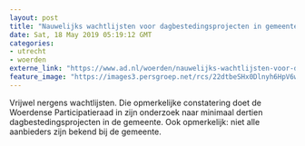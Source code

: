 ```yaml
---
layout: post
title: "Nauwelijks wachtlijsten voor dagbestedingsprojecten in gemeente Woerden"
date: Sat, 18 May 2019 05:19:12 GMT
categories: 
- utrecht 
- woerden 
externe_link: "https://www.ad.nl/woerden/nauwelijks-wachtlijsten-voor-dagbestedingsprojecten-in-gemeente-woerden~a2dcbd53/"
feature_image: "https://images3.persgroep.net/rcs/22dtbeSHx0Dlnyh6HpV6wb4f4wA/diocontent/111512183/_fitwidth/400/?appId=21791a8992982cd8da851550a453bd7f&quality=0.7"
---
```


Vrijwel nergens wachtlijsten. Die opmerkelijke constatering doet de Woerdense Participatieraad in zijn onderzoek naar minimaal dertien dagbestedingsprojecten in de gemeente. Ook opmerkelijk: niet alle aanbieders zijn bekend bij de gemeente.
